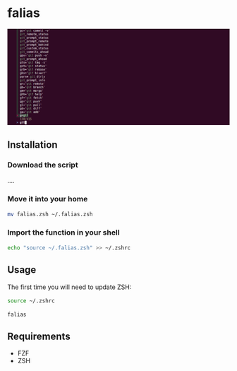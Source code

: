 # falias

![demo](.github/demo.png)

## Installation

### Download the script

....

### Move it into your home

```sh
mv falias.zsh ~/.falias.zsh
```

### Import the function in your shell

```sh
echo "source ~/.falias.zsh" >> ~/.zshrc
```

## Usage

The first time you will need to update ZSH:

```sh
source ~/.zshrc
```

```sh
falias
```

## Requirements

* FZF
* ZSH
